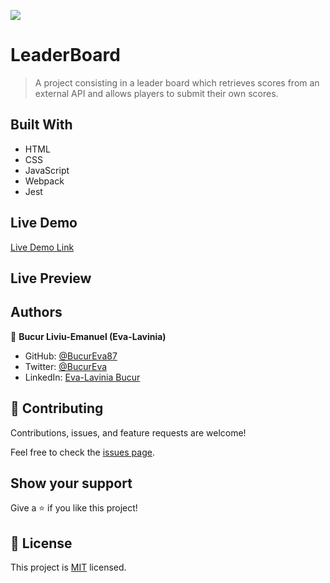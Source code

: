 ![](https://img.shields.io/badge/Microverse-blueviolet)

# LeaderBoard

> A project consisting in a leader board which retrieves scores from an external API and allows players to submit their own scores.

## Built With

- HTML
- CSS
- JavaScript
- Webpack
- Jest

## Live Demo

[Live Demo Link](https://bucureva87.github.io/leaderboard/dist/)

## Live Preview

<!-- ![Live Preview](https://i.postimg.cc/PqMCTCfp/Screenshot-from-2022-08-18-15-30-16.png) -->

## Authors

👤 **Bucur Liviu-Emanuel (Eva-Lavinia)**

- GitHub: [@BucurEva87](https://github.com/BucurEva87)
- Twitter: [@BucurEva](https://twitter.com/BucurEva)
- LinkedIn: [Eva-Lavinia Bucur](https://www.linkedin.com/in/eva-lavinia-bucur-89626b1b7)

## 🤝 Contributing

Contributions, issues, and feature requests are welcome!

Feel free to check the [issues page](../../issues/).

## Show your support

Give a ⭐️ if you like this project!

## 📝 License

This project is [MIT](./LICENSE) licensed.
